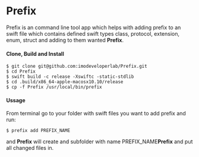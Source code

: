 # Prefix
Prefix is an command line tool app which helps with adding prefix to an swift file which contains defined swift types class, protocol, extension, enum, struct and adding to them wanted **Prefix**.

#### Clone, Build and Install

```
$ git clone git@github.com:imodeveloperlab/Prefix.git
$ cd Prefix
$ swift build -c release -Xswiftc -static-stdlib
$ cd .build/x86_64-apple-macosx10.10/release
$ cp -f Prefix /usr/local/bin/prefix
```

#### Ussage

From terminal go to your folder with swift files you want to add prefix and run:

```
$ prefix add PREFIX_NAME
```

and **Prefix** will create and subfolder with name PREFIX_NAME**Prefix** and put all changed files in.
